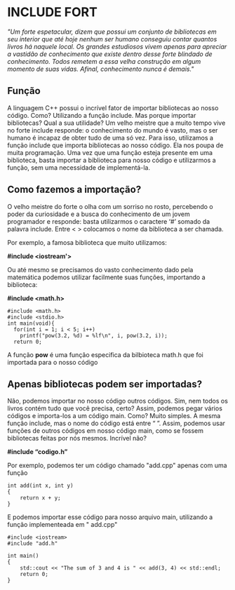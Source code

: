 # INCLUDE FORT

*"Um forte espetacular, dizem que possui um conjunto de bibliotecas em seu interior que até hoje nenhum ser 
humano conseguiu contar quantos livros há naquele local. Os grandes estudiosos vivem apenas para apreciar 
a vastidão de conhecimento que existe dentro desse forte blindado de conhecimento. Todos remetem a essa 
velha construção em algum momento de suas vidas. Afinal, conhecimento nunca é demais."* <br>

## Função

A linguagem C++ possui o incrível fator de importar bibliotecas ao nosso código. Como? Utilizando a função include.
Mas porque importar bibliotecas? Qual a sua utilidade?
Um velho meistre que a muito tempo vive no forte include responde: o conhecimento do mundo é vasto, mas o ser humano
é incapaz de obter tudo de uma só vez. Para isso, utilizamos a função include que importa bibliotecas ao nosso código.
Ela nos poupa de muita programação. Uma vez que uma função esteja presente em uma biblioteca, basta importar a 
biblioteca para nosso código e utilizarmos a função, sem uma necessidade de implementá-la. <br>

## Como fazemos a importação?

O velho meistre do forte o olha com um sorriso no rosto, percebendo o poder da curiosidade e a busca do conhecimento
de um jovem programador e responde: basta utilizarmos o caractere ‘#’ somado da palavra include. Entre < > colocamos
o nome da biblioteca a ser chamada.<br>

Por exemplo, a famosa biblioteca que muito utilizamos:<br>

**#include <iostream'>**

Ou até mesmo se precisamos do vasto conhecimento dado pela matemática podemos utilizar facilmente suas funções, 
importando a biblioteca:<br>

**#include <math.h>**
```
#include <math.h>
#include <stdio.h>
int main(void){
  for(int i = 1; i < 5; i++)
    printf("pow(3.2, %d) = %lf\n", i, pow(3.2, i));  
  return 0;
 ```

A função **pow** é uma função especifica da bilbioteca math.h que foi importada para o nosso código

## Apenas bibliotecas podem ser importadas?

Não, podemos importar no nosso código outros códigos. Sim, nem todos os livros contém tudo que você precisa, certo?
Assim, podemos pegar vários códigos e importa-los a um código main. Como? Muito simples. A mesma função include, 
mas o nome do código está entre “ ”. Assim, podemos usar funções de outros códigos em nosso código main, como se
fossem bibliotecas feitas por nós mesmos. Incrível não?

**#include “codigo.h”**
 
Por exemplo, podemos ter um código chamado "add.cpp" apenas com uma função

```
int add(int x, int y)
{
    return x + y;
}
 ```
 E podemos importar esse código para nosso arquivo main, utilizando a função implementeada em " add.cpp"
 
```
#include <iostream>
#include "add.h"
 
int main()
{
    std::cout << "The sum of 3 and 4 is " << add(3, 4) << std::endl;
    return 0;
}
```
